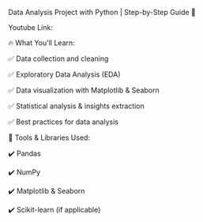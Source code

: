 Data Analysis Project with Python | Step-by-Step Guide 🚀

Youtube Link: 

🔥 What You'll Learn:

✅ Data collection and cleaning

✅ Exploratory Data Analysis (EDA)

✅ Data visualization with Matplotlib & Seaborn

✅ Statistical analysis & insights extraction

✅ Best practices for data analysis


📌 Tools & Libraries Used:

✔️ Pandas

✔️ NumPy

✔️ Matplotlib & Seaborn

✔️ Scikit-learn (if applicable)
